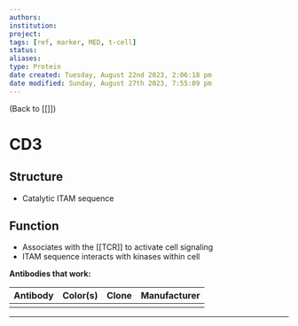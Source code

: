 ```yaml
---
authors: 
institution: 
project: 
tags: [ref, marker, MED, t-cell]
status: 
aliases: 
type: Protein
date created: Tuesday, August 22nd 2023, 2:06:18 pm
date modified: Sunday, August 27th 2023, 7:55:09 pm
---
```


(Back to [[]])

# CD3

## Structure
- Catalytic ITAM sequence
## Function
- Associates with the [[TCR]] to activate cell signaling
- ITAM sequence interacts with kinases within cell

**Antibodies that work:**


| Antibody | Color(s) | Clone |   Manufacturer  |
| -------- | -------- | ----- | --- |
|          |          |       |     |

---
